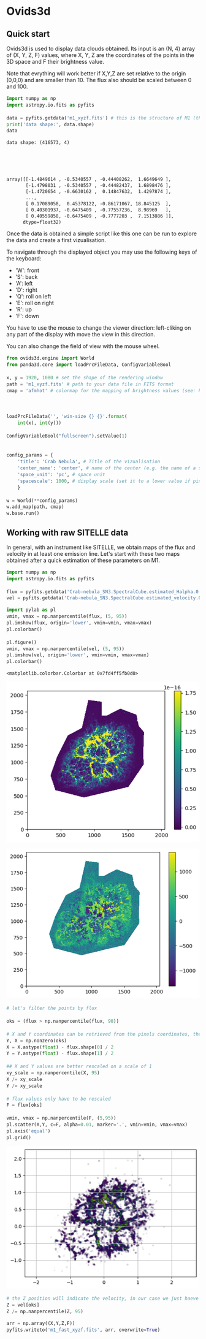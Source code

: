 # Ovids3d

## Quick start

Ovids3d is used to display data clouds obtained. Its input is an (N, 4) array of (X, Y, Z, F) values, where X, Y, Z are the
coordinates of the points in the 3D space and F their brightness value.

Note that evrything will work better if X,Y,Z are set relative to the origin (0,0,0) and are smaller than 10. The flux also should be scaled between 0 and 100.


```python
import numpy as np
import astropy.io.fits as pyfits

data = pyfits.getdata('m1_xyzf.fits') # this is the structure of M1 (the Crab Nebula)
print('data shape:', data.shape)
data
```

    data shape: (416573, 4)





    array([[-1.4849614 , -0.5340557 , -0.44408262,  1.6649649 ],
           [-1.4798031 , -0.5340557 , -0.44482437,  1.6898476 ],
           [-1.4720654 , -0.6630162 ,  0.14847632,  1.4297874 ],
           ...,
           [ 0.17089058,  0.45378122, -0.86171067, 18.845125  ],
           [ 0.40301937, -0.6475409 , -0.77557236,  8.98969   ],
           [ 0.40559858, -0.6475409 , -0.7777203 ,  7.1513886 ]],
          dtype=float32)



Once the data is obtained a simple script like this one can be run to explore the data and create a first vizualisation.

To navigate through the displayed object you may use the following keys of the keyboard:

* 'W': front
* 'S': back
* 'A': left
* 'D': right
* 'Q': roll on left
* 'E': roll on right
* 'R': up
* 'F': down

You have to use the mouse to change the viewer direction: left-cliking on any part of the display with move the view in this direction.

You can also change the field of view with the mouse wheel.

```python
from ovids3d.engine import World
from panda3d.core import loadPrcFileData, ConfigVariableBool

x, y = 1920, 1080 # set the shape of the rendering window
path = 'm1_xyzf.fits' # path to your data file in FITS format
cmap = 'afmhot' # colormap for the mapping of brightness values (see: https://matplotlib.org/stable/gallery/color/colormap_reference.html)



loadPrcFileData('', 'win-size {} {}'.format(
    int(x), int(y)))

ConfigVariableBool("fullscreen").setValue(1)


config_params = {
    'title': 'Crab Nebula', # Title of the vizualisation
    'center_name': 'center', # name of the center (e.g. the name of a star)
    'space_unit': 'pc', # space unit
    'spacescale': 1000, # display scale (set it to a lower value if pixels are too small)
    }

w = World(**config_params)
w.add_map(path, cmap)
w.base.run()
```

## Working with raw SITELLE data

In general, with an instrument like SITELLE, we obtain maps of the flux and velocity in at least one emission line. Let's start with these two maps obtained after a quick estimation of these parameters on M1.


```python
import numpy as np
import astropy.io.fits as pyfits

flux = pyfits.getdata('Crab-nebula_SN3.SpectralCube.estimated_Halpha.0.fits') # Flux map
vel = pyfits.getdata('Crab-nebula_SN3.SpectralCube.estimated_velocity.0.fits') # Velocity map
```


```python
import pylab as pl
vmin, vmax = np.nanpercentile(flux, (5, 95))
pl.imshow(flux, origin='lower', vmin=vmin, vmax=vmax)
pl.colorbar()

pl.figure()
vmin, vmax = np.nanpercentile(vel, (5, 95))
pl.imshow(vel, origin='lower', vmin=vmin, vmax=vmax)
pl.colorbar()
```




    <matplotlib.colorbar.Colorbar at 0x7fd4ff5fb0d0>




    
![png](README_files/README_7_1.png)
    



    
![png](README_files/README_7_2.png)
    



```python
# let's filter the points by flux

oks = (flux > np.nanpercentile(flux, 90))

# X and Y coordinates can be retrieved from the pixels coordinates, the origin being the center of the frame
Y, X = np.nonzero(oks)
X = X.astype(float) - flux.shape[0] / 2
Y = Y.astype(float) - flux.shape[1] / 2

## X and Y values are better rescaled on a scale of 1
xy_scale = np.nanpercentile(X, 95)
X /= xy_scale
Y /= xy_scale

# flux values only have to be rescaled
F = flux[oks]

vmin, vmax = np.nanpercentile(F, (5,95))
pl.scatter(X,Y, c=F, alpha=0.01, marker='.', vmin=vmin, vmax=vmax)
pl.axis('equal')
pl.grid()
```


    
![png](README_files/README_8_0.png)
    



```python
# the Z position will indicate the velocity, in our case we just haeve to rescale it to be of the order of 1
Z = vel[oks]
Z /= np.nanpercentile(Z, 95)
```


```python
arr = np.array((X,Y,Z,F))
pyfits.writeto('m1_fast_xyzf.fits', arr, overwrite=True)
```
